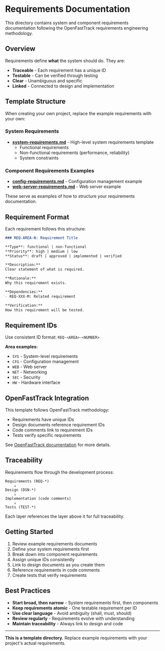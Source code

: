 # Requirements Documentation

This directory contains system and component requirements documentation following the OpenFastTrack requirements engineering methodology.

## Overview

Requirements define **what** the system should do. They are:

- **Traceable** - Each requirement has a unique ID
- **Testable** - Can be verified through testing
- **Clear** - Unambiguous and specific
- **Linked** - Connected to design and implementation

## Template Structure

When creating your own project, replace the example requirements with your own:

### System Requirements

- **[system-requirements.md](system-requirements.md)** - High-level system requirements template
  - Functional requirements
  - Non-functional requirements (performance, reliability)
  - System constraints

### Component Requirements Examples

- **[config-requirements.md](config-requirements.md)** - Configuration management example
- **[web-server-requirements.md](web-server-requirements.md)** - Web server example

These serve as examples of how to structure your requirements documentation.

## Requirement Format

Each requirement follows this structure:

```markdown
### REQ-AREA-N: Requirement Title

**Type**: functional | non-functional  
**Priority**: high | medium | low  
**Status**: draft | approved | implemented | verified

**Description:**  
Clear statement of what is required.

**Rationale:**  
Why this requirement exists.

**Dependencies:**  
- REQ-XXX-M: Related requirement

**Verification:**  
How this requirement will be tested.
```

## Requirement IDs

Use consistent ID format: `REQ-<AREA>-<NUMBER>`

**Area examples:**

- `SYS` - System-level requirements
- `CFG` - Configuration management
- `WEB` - Web server
- `NET` - Networking
- `SEC` - Security
- `HW` - Hardware interface

## OpenFastTrack Integration

This template follows OpenFastTrack methodology:

- Requirements have unique IDs
- Design documents reference requirement IDs
- Code comments link to requirement IDs
- Tests verify specific requirements

See [OpenFastTrack documentation](https://github.com/itsallcode/openfasttrace) for more details.

## Traceability

Requirements flow through the development process:

```text
Requirements (REQ-*) 
    ↓
Design (DSN-*)
    ↓
Implementation (code comments)
    ↓
Tests (TEST-*)
```

Each layer references the layer above it for full traceability.

## Getting Started

1. Review example requirements documents
2. Define your system requirements first
3. Break down into component requirements
4. Assign unique IDs consistently
5. Link to design documents as you create them
6. Reference requirements in code comments
7. Create tests that verify requirements

## Best Practices

- **Start broad, then narrow** - System requirements first, then components
- **Keep requirements atomic** - One testable requirement per ID
- **Use clear language** - Avoid ambiguity (shall, must, should)
- **Review regularly** - Requirements evolve with understanding
- **Maintain traceability** - Always link to design and code

---

**This is a template directory.** Replace example requirements with your project's actual requirements.

